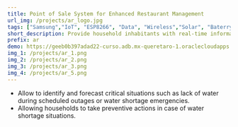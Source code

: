 ```yaml
---
title: Point of Sale System for Enhanced Restaurant Management
url_img: /projects/ar_logo.jpg
tags: ["Samsung","IoT", "ESP8266", "Data", "Wireless","Solar", "Baterry"]
short_description: Provide household inhabitants with real-time information on the level of their water tank.
prefix: ar
demo: https://geeb0b397adad22-curso.adb.mx-queretaro-1.oraclecloudapps.com/ords/r/apex/workspace-sign-in/oracle-apex-sign-in
img_1: /projects/ar_1.png
img_2: /projects/ar_2.png
img_3: /projects/ar_3.png
img_4: /projects/ar_5.png
---
```

- Allow to identify and forecast critical situations such as lack of water during scheduled outages or water shortage emergencies. 
- Allowing households to take preventive actions in case of water shortage situations.